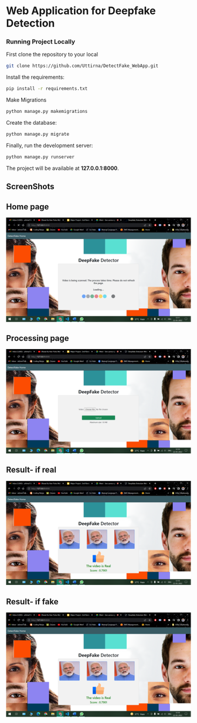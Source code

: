 # Web Application for Deepfake Detection

### Running Project Locally 
First clone the repository to your local
```bash
git clone https://github.com/Uttirna/DetectFake_WebApp.git
```
Install the requirements:

```bash
pip install -r requirements.txt
```

Make Migrations

```bash
python manage.py makemigrations
```

Create the database:

```bash
python manage.py migrate
```
Finally, run the development server:

```bash
python manage.py runserver
```
The project will be available at **127.0.0.1:8000**.

## ScreenShots  
Home page
---
![](Screenshots/homepage.png)

Processing page
---
![](Screenshots/intermediate.png)

Result- if real 
---
![](Screenshots/Result_Real.png)

Result- if fake
---
![](Screenshots/Result_Real.png)

